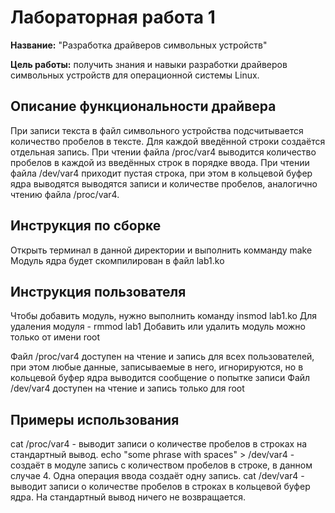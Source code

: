 # Лабораторная работа 1

**Название:** "Разработка драйверов символьных устройств"

**Цель работы:** получить знания и навыки разработки драйверов символьных устройств для операционной системы Linux.

## Описание функциональности драйвера

При записи текста в файл символьного устройства подсчитывается количество пробелов в тексте. Для каждой введённой строки создаётся отдельная запись. При чтении файла /proc/var4 выводится количество пробелов в каждой из введённых строк в порядке ввода. При чтении файла /dev/var4 приходит пустая строка, при этом в кольцевой буфер ядра выводятся выводятся записи и количестве пробелов, аналогично чтению файла /proc/var4.

## Инструкция по сборке

Открыть терминал в данной директории и выполнить комманду make
Модуль ядра будет скомпилирован в файл lab1.ko

## Инструкция пользователя

Чтобы добавить модуль, нужно выполнить команду insmod lab1.ko
Для удаления модуля - rmmod lab1
Добавить или удалить модуль можно только от имени root

Файл /proc/var4 доступен на чтение и запись для всех пользователей, при этом любые данные, записываемые в него, игнорируются, но в кольцевой буфер ядра выводится сообщение о попытке записи
Файл /dev/var4 доступен на чтение и запись только для root

## Примеры использования

cat /proc/var4 - выводит записи о количестве пробелов в строках на стандартный вывод.
echo "some phrase with spaces" > /dev/var4 - создаёт в модуле запись с количеством пробелов в строке, в данном случае 4. Одна операция ввода создаёт одну запись.
cat /dev/var4 - выводит записи о количестве пробелов в строках в кольцевой буфер ядра. На стандартный вывод ничего не возвращается.
